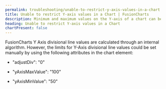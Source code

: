 ```yaml
---
permalink: troubleshooting/unable-to-restrict-y-axis-values-in-a-chart.html
title: Unable to restrict Y-axis values in a Chart | FusionCharts
description: Minimum and maximum values on the Y-axis of a chart can be restricted using FusionCharts. This page states how.
heading: Unable to restrict Y-axis values in a Chart
chartPresent: false
---
```


FusionCharts Y Axis divisional line values are calculated through an internal algorithm. However, the limits for Y-Axis divisional line values could be set manually by using the following attributes in the chart element:

* "adjustDiv": "0"

* "yAxisMaxValue": "100"

* "yAxisMinValue": "50"